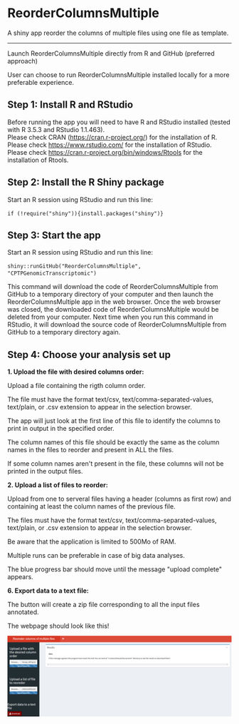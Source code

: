 ReorderColumnsMultiple
========
A shiny app reorder the columns of multiple files using one file as template.

*****

Launch ReorderColumnsMultiple directly from R and GitHub (preferred approach)

User can choose to run ReorderColumnsMultiple installed locally for a more preferable experience.

## Step 1: Install R and RStudio

Before running the app you will need to have R and RStudio installed (tested with R 3.5.3 and RStudio 1.1.463).  
Please check CRAN (<a href="https://cran.r-project.org/" target="_blank">https://cran.r-project.org/</a>) for the installation of R.  
Please check <a href="https://www.rstudio.com/" target="_blank">https://www.rstudio.com/</a> for the installation of RStudio. 
Please check <a href="https://cran.r-project.org/bin/windows/Rtools/" target="_blank">https://cran.r-project.org/bin/windows/Rtools</a> for the installation of Rtools.

## Step 2: Install the R Shiny package

Start an R session using RStudio and run this line:  
```
if (!require("shiny")){install.packages("shiny")}
```

## Step 3: Start the app  

Start an R session using RStudio and run this line:  
```
shiny::runGitHub("ReorderColumnsMultiple", "CPTPGenomicTranscriptomic")
```
This command will download the code of ReorderColumnsMultiple from GitHub to a temporary directory of your computer and then launch the ReorderColumnsMultiple app in the web browser. Once the web browser was closed, the downloaded code of ReorderColumnsMultiple would be deleted from your computer. Next time when you run this command in RStudio, it will download the source code of ReorderColumnsMultiple from GitHub to a temporary directory again. 

## Step 4: Choose your analysis set up  

**1. Upload the file with desired columns order:**

Upload a file containing the rigth column order.

The file must have the format text/csv, text/comma-separated-values, text/plain, or .csv extension to appear in the selection browser.

The app will just look at the first line of this file to identify the columns to print in output in the specified order.

The column names of this file should be exactly the same as the column names in the files to reorder and present in ALL the files.

If some column names aren't present in the file, these columns will not be printed in the output files.

**2. Upload a list of files to reorder:**

Upload from one to serveral files having a header (columns as first row) and containing at least the column names of the previous file.

The files must have the format text/csv, text/comma-separated-values, text/plain, or .csv extension to appear in the selection browser.

Be aware that the application is limited to 500Mo of RAM.

Multiple runs can be preferable in case of big data analyses.

The blue progress bar should move until the message \"upload complete\" appears.


**6. Export data to a text file:**

The button will create a zip file corresponding to all the input files annotated.

The webpage should look like this!

![alt text](https://github.com/CPTPGenomicTranscriptomic/ReorderColumnsMultiple/blob/master/ReorderColumnsMultiple_interface.png)
